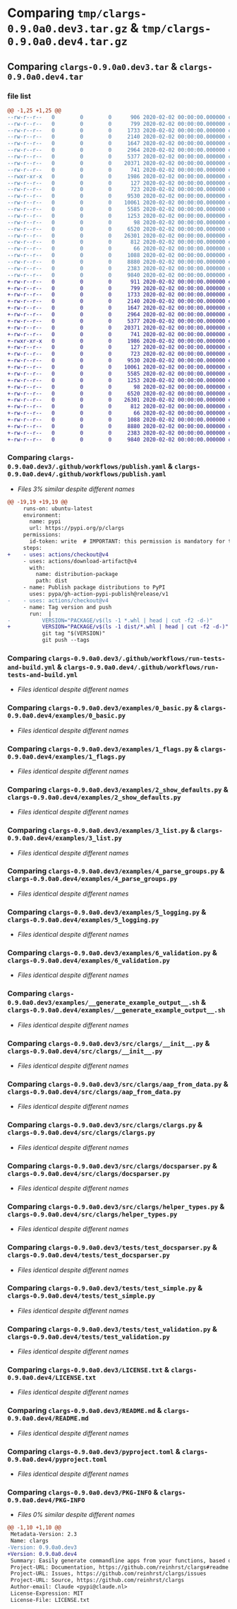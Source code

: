 # Comparing `tmp/clargs-0.9.0a0.dev3.tar.gz` & `tmp/clargs-0.9.0a0.dev4.tar.gz`

## Comparing `clargs-0.9.0a0.dev3.tar` & `clargs-0.9.0a0.dev4.tar`

### file list

```diff
@@ -1,25 +1,25 @@
--rw-r--r--   0        0        0      906 2020-02-02 00:00:00.000000 clargs-0.9.0a0.dev3/.github/workflows/publish.yaml
--rw-r--r--   0        0        0      799 2020-02-02 00:00:00.000000 clargs-0.9.0a0.dev3/.github/workflows/run-tests-and-build.yml
--rw-r--r--   0        0        0     1733 2020-02-02 00:00:00.000000 clargs-0.9.0a0.dev3/examples/0_basic.py
--rw-r--r--   0        0        0     2140 2020-02-02 00:00:00.000000 clargs-0.9.0a0.dev3/examples/1_flags.py
--rw-r--r--   0        0        0     1647 2020-02-02 00:00:00.000000 clargs-0.9.0a0.dev3/examples/2_show_defaults.py
--rw-r--r--   0        0        0     2964 2020-02-02 00:00:00.000000 clargs-0.9.0a0.dev3/examples/3_list.py
--rw-r--r--   0        0        0     5377 2020-02-02 00:00:00.000000 clargs-0.9.0a0.dev3/examples/4_parse_groups.py
--rw-r--r--   0        0        0    20371 2020-02-02 00:00:00.000000 clargs-0.9.0a0.dev3/examples/5_logging.py
--rw-r--r--   0        0        0      741 2020-02-02 00:00:00.000000 clargs-0.9.0a0.dev3/examples/6_validation.py
--rwxr-xr-x   0        0        0     1986 2020-02-02 00:00:00.000000 clargs-0.9.0a0.dev3/examples/__generate_example_output__.sh
--rw-r--r--   0        0        0      127 2020-02-02 00:00:00.000000 clargs-0.9.0a0.dev3/src/clargs/__about__.py
--rw-r--r--   0        0        0      723 2020-02-02 00:00:00.000000 clargs-0.9.0a0.dev3/src/clargs/__init__.py
--rw-r--r--   0        0        0     9530 2020-02-02 00:00:00.000000 clargs-0.9.0a0.dev3/src/clargs/aap_from_data.py
--rw-r--r--   0        0        0    10061 2020-02-02 00:00:00.000000 clargs-0.9.0a0.dev3/src/clargs/clargs.py
--rw-r--r--   0        0        0     5585 2020-02-02 00:00:00.000000 clargs-0.9.0a0.dev3/src/clargs/docsparser.py
--rw-r--r--   0        0        0     1253 2020-02-02 00:00:00.000000 clargs-0.9.0a0.dev3/src/clargs/helper_types.py
--rw-r--r--   0        0        0       98 2020-02-02 00:00:00.000000 clargs-0.9.0a0.dev3/tests/__init__.py
--rw-r--r--   0        0        0     6520 2020-02-02 00:00:00.000000 clargs-0.9.0a0.dev3/tests/test_docsparser.py
--rw-r--r--   0        0        0    26301 2020-02-02 00:00:00.000000 clargs-0.9.0a0.dev3/tests/test_simple.py
--rw-r--r--   0        0        0      812 2020-02-02 00:00:00.000000 clargs-0.9.0a0.dev3/tests/test_validation.py
--rw-r--r--   0        0        0       66 2020-02-02 00:00:00.000000 clargs-0.9.0a0.dev3/.gitignore
--rw-r--r--   0        0        0     1088 2020-02-02 00:00:00.000000 clargs-0.9.0a0.dev3/LICENSE.txt
--rw-r--r--   0        0        0     8880 2020-02-02 00:00:00.000000 clargs-0.9.0a0.dev3/README.md
--rw-r--r--   0        0        0     2383 2020-02-02 00:00:00.000000 clargs-0.9.0a0.dev3/pyproject.toml
--rw-r--r--   0        0        0     9840 2020-02-02 00:00:00.000000 clargs-0.9.0a0.dev3/PKG-INFO
+-rw-r--r--   0        0        0      911 2020-02-02 00:00:00.000000 clargs-0.9.0a0.dev4/.github/workflows/publish.yaml
+-rw-r--r--   0        0        0      799 2020-02-02 00:00:00.000000 clargs-0.9.0a0.dev4/.github/workflows/run-tests-and-build.yml
+-rw-r--r--   0        0        0     1733 2020-02-02 00:00:00.000000 clargs-0.9.0a0.dev4/examples/0_basic.py
+-rw-r--r--   0        0        0     2140 2020-02-02 00:00:00.000000 clargs-0.9.0a0.dev4/examples/1_flags.py
+-rw-r--r--   0        0        0     1647 2020-02-02 00:00:00.000000 clargs-0.9.0a0.dev4/examples/2_show_defaults.py
+-rw-r--r--   0        0        0     2964 2020-02-02 00:00:00.000000 clargs-0.9.0a0.dev4/examples/3_list.py
+-rw-r--r--   0        0        0     5377 2020-02-02 00:00:00.000000 clargs-0.9.0a0.dev4/examples/4_parse_groups.py
+-rw-r--r--   0        0        0    20371 2020-02-02 00:00:00.000000 clargs-0.9.0a0.dev4/examples/5_logging.py
+-rw-r--r--   0        0        0      741 2020-02-02 00:00:00.000000 clargs-0.9.0a0.dev4/examples/6_validation.py
+-rwxr-xr-x   0        0        0     1986 2020-02-02 00:00:00.000000 clargs-0.9.0a0.dev4/examples/__generate_example_output__.sh
+-rw-r--r--   0        0        0      127 2020-02-02 00:00:00.000000 clargs-0.9.0a0.dev4/src/clargs/__about__.py
+-rw-r--r--   0        0        0      723 2020-02-02 00:00:00.000000 clargs-0.9.0a0.dev4/src/clargs/__init__.py
+-rw-r--r--   0        0        0     9530 2020-02-02 00:00:00.000000 clargs-0.9.0a0.dev4/src/clargs/aap_from_data.py
+-rw-r--r--   0        0        0    10061 2020-02-02 00:00:00.000000 clargs-0.9.0a0.dev4/src/clargs/clargs.py
+-rw-r--r--   0        0        0     5585 2020-02-02 00:00:00.000000 clargs-0.9.0a0.dev4/src/clargs/docsparser.py
+-rw-r--r--   0        0        0     1253 2020-02-02 00:00:00.000000 clargs-0.9.0a0.dev4/src/clargs/helper_types.py
+-rw-r--r--   0        0        0       98 2020-02-02 00:00:00.000000 clargs-0.9.0a0.dev4/tests/__init__.py
+-rw-r--r--   0        0        0     6520 2020-02-02 00:00:00.000000 clargs-0.9.0a0.dev4/tests/test_docsparser.py
+-rw-r--r--   0        0        0    26301 2020-02-02 00:00:00.000000 clargs-0.9.0a0.dev4/tests/test_simple.py
+-rw-r--r--   0        0        0      812 2020-02-02 00:00:00.000000 clargs-0.9.0a0.dev4/tests/test_validation.py
+-rw-r--r--   0        0        0       66 2020-02-02 00:00:00.000000 clargs-0.9.0a0.dev4/.gitignore
+-rw-r--r--   0        0        0     1088 2020-02-02 00:00:00.000000 clargs-0.9.0a0.dev4/LICENSE.txt
+-rw-r--r--   0        0        0     8880 2020-02-02 00:00:00.000000 clargs-0.9.0a0.dev4/README.md
+-rw-r--r--   0        0        0     2383 2020-02-02 00:00:00.000000 clargs-0.9.0a0.dev4/pyproject.toml
+-rw-r--r--   0        0        0     9840 2020-02-02 00:00:00.000000 clargs-0.9.0a0.dev4/PKG-INFO
```

### Comparing `clargs-0.9.0a0.dev3/.github/workflows/publish.yaml` & `clargs-0.9.0a0.dev4/.github/workflows/publish.yaml`

 * *Files 3% similar despite different names*

```diff
@@ -19,19 +19,19 @@
     runs-on: ubuntu-latest
     environment:
       name: pypi
       url: https://pypi.org/p/clargs
     permissions:
       id-token: write  # IMPORTANT: this permission is mandatory for trusted publishing
     steps:
+    - uses: actions/checkout@v4
     - uses: actions/download-artifact@v4
       with:
         name: distribution-package
         path: dist
     - name: Publish package distributions to PyPI
       uses: pypa/gh-action-pypi-publish@release/v1
-    - uses: actions/checkout@v4
     - name: Tag version and push
       run:  |
-          VERSION="PACKAGE/v$(ls -1 *.whl | head | cut -f2 -d-)"
+          VERSION="PACKAGE/v$(ls -1 dist/*.whl | head | cut -f2 -d-)"
           git tag "$(VERSION)"
           git push --tags
```

### Comparing `clargs-0.9.0a0.dev3/.github/workflows/run-tests-and-build.yml` & `clargs-0.9.0a0.dev4/.github/workflows/run-tests-and-build.yml`

 * *Files identical despite different names*

### Comparing `clargs-0.9.0a0.dev3/examples/0_basic.py` & `clargs-0.9.0a0.dev4/examples/0_basic.py`

 * *Files identical despite different names*

### Comparing `clargs-0.9.0a0.dev3/examples/1_flags.py` & `clargs-0.9.0a0.dev4/examples/1_flags.py`

 * *Files identical despite different names*

### Comparing `clargs-0.9.0a0.dev3/examples/2_show_defaults.py` & `clargs-0.9.0a0.dev4/examples/2_show_defaults.py`

 * *Files identical despite different names*

### Comparing `clargs-0.9.0a0.dev3/examples/3_list.py` & `clargs-0.9.0a0.dev4/examples/3_list.py`

 * *Files identical despite different names*

### Comparing `clargs-0.9.0a0.dev3/examples/4_parse_groups.py` & `clargs-0.9.0a0.dev4/examples/4_parse_groups.py`

 * *Files identical despite different names*

### Comparing `clargs-0.9.0a0.dev3/examples/5_logging.py` & `clargs-0.9.0a0.dev4/examples/5_logging.py`

 * *Files identical despite different names*

### Comparing `clargs-0.9.0a0.dev3/examples/6_validation.py` & `clargs-0.9.0a0.dev4/examples/6_validation.py`

 * *Files identical despite different names*

### Comparing `clargs-0.9.0a0.dev3/examples/__generate_example_output__.sh` & `clargs-0.9.0a0.dev4/examples/__generate_example_output__.sh`

 * *Files identical despite different names*

### Comparing `clargs-0.9.0a0.dev3/src/clargs/__init__.py` & `clargs-0.9.0a0.dev4/src/clargs/__init__.py`

 * *Files identical despite different names*

### Comparing `clargs-0.9.0a0.dev3/src/clargs/aap_from_data.py` & `clargs-0.9.0a0.dev4/src/clargs/aap_from_data.py`

 * *Files identical despite different names*

### Comparing `clargs-0.9.0a0.dev3/src/clargs/clargs.py` & `clargs-0.9.0a0.dev4/src/clargs/clargs.py`

 * *Files identical despite different names*

### Comparing `clargs-0.9.0a0.dev3/src/clargs/docsparser.py` & `clargs-0.9.0a0.dev4/src/clargs/docsparser.py`

 * *Files identical despite different names*

### Comparing `clargs-0.9.0a0.dev3/src/clargs/helper_types.py` & `clargs-0.9.0a0.dev4/src/clargs/helper_types.py`

 * *Files identical despite different names*

### Comparing `clargs-0.9.0a0.dev3/tests/test_docsparser.py` & `clargs-0.9.0a0.dev4/tests/test_docsparser.py`

 * *Files identical despite different names*

### Comparing `clargs-0.9.0a0.dev3/tests/test_simple.py` & `clargs-0.9.0a0.dev4/tests/test_simple.py`

 * *Files identical despite different names*

### Comparing `clargs-0.9.0a0.dev3/tests/test_validation.py` & `clargs-0.9.0a0.dev4/tests/test_validation.py`

 * *Files identical despite different names*

### Comparing `clargs-0.9.0a0.dev3/LICENSE.txt` & `clargs-0.9.0a0.dev4/LICENSE.txt`

 * *Files identical despite different names*

### Comparing `clargs-0.9.0a0.dev3/README.md` & `clargs-0.9.0a0.dev4/README.md`

 * *Files identical despite different names*

### Comparing `clargs-0.9.0a0.dev3/pyproject.toml` & `clargs-0.9.0a0.dev4/pyproject.toml`

 * *Files identical despite different names*

### Comparing `clargs-0.9.0a0.dev3/PKG-INFO` & `clargs-0.9.0a0.dev4/PKG-INFO`

 * *Files 0% similar despite different names*

```diff
@@ -1,10 +1,10 @@
 Metadata-Version: 2.3
 Name: clargs
-Version: 0.9.0a0.dev3
+Version: 0.9.0a0.dev4
 Summary: Easily generate commandline apps from your functions, based on type hints
 Project-URL: Documentation, https://github.com/reinhrst/clargs#readme
 Project-URL: Issues, https://github.com/reinhrst/clargs/issues
 Project-URL: Source, https://github.com/reinhrst/clargs
 Author-email: Claude <pypi@claude.nl>
 License-Expression: MIT
 License-File: LICENSE.txt
```

